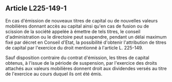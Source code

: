 Article L225-149-1
----
En cas d'émission de nouveaux titres de capital ou de nouvelles valeurs
mobilières donnant accès au capital ainsi qu'en cas de fusion ou de scission de
la société appelée à émettre de tels titres, le conseil d'administration ou le
directoire peut suspendre, pendant un délai maximum fixé par décret en Conseil
d'Etat, la possibilité d'obtenir l'attribution de titres de capital par
l'exercice du droit mentionné à l'article L. 225-149.

Sauf disposition contraire du contrat d'émission, les titres de capital obtenus,
à l'issue de la période de suspension, par l'exercice des droits attachés aux
valeurs mobilières donnent droit aux dividendes versés au titre de l'exercice au
cours duquel ils ont été émis.
